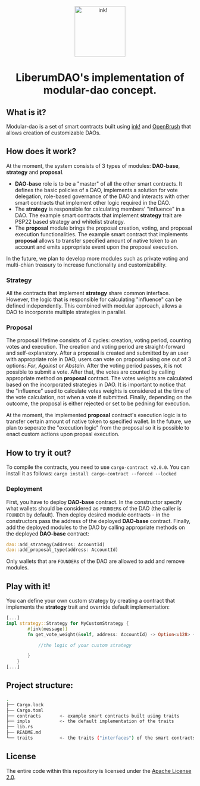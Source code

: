 <div align="center">
    <img src="https://liberumdao.io/logo.svg" alt="ink!" height="136"/>
<h1 align="center">
    LiberumDAO's implementation of modular-dao concept.
</h1>
</div>

## What is it?

Modular-dao is a set of smart contracts built using [ink!](https://github.com/paritytech/ink) and [OpenBrush](https://github.com/727-Ventures/openbrush-contracts) that allows creation of customizable DAOs.

## How does it work?

At the moment, the system consists of 3 types of modules: **DAO-base**, **strategy** and **proposal**. 
* **DAO-base** role is to be a "master" of all the other smart contracts. It defines the basic policies of a DAO, implements a solution for vote delegation, role-based governance of the DAO and interacts with other smart contracts that implement other logic required in the DAO.
* The **strategy** is responsible for calculating members' "influence" in a DAO. The example smart contracts that implement **strategy** trait are PSP22 based strategy and whitelist strategy. 
* The **proposal** module brings the proposal creation, voting, and proposal execution functionalities. The example smart contract that implements **proposal** allows to transfer specified amount of native token to an account and emits appropriate event upon the proposal execution.

In the future, we plan to develop more modules such as private voting and multi-chian treasury to increase functionality and customizability. 

### **Strategy**
All the contracts that implement **strategy** share common interface. However, the logic that is responsible for calculating "influence" can be defined independently. This combined with modular approach, allows a DAO to incorporate multiple strategies in parallel.

### **Proposal**
The proposal lifetime consists of 4 cycles: creation, voting period, counting votes and execution. The creation and voting period are straight-forward and self-explanatory. After a proposal is created and submitted by an user with appropriate role in DAO, users can vote on proposal using one out of 3 options: *For*, *Against* or *Abstain*. After the voting period passes, it is not possible to submit a vote. After that, the votes are counted by calling appropriate method on **proposal** contract. The votes weights are calculated based on the incorporated strategies in DAO. It is important to notice that the "influence" used to calculate votes weights is considered at the time of the vote calculation, not when a vote if submitted. Finally, depending on the outcome, the proposal is either rejected or set to be pedning for execution.

At the moment, the implemented **proposal** contract's execution logic is to transfer certain amount of native token to specified wallet. In the future, we plan to seperate the "execution logic" from the proposal so it is possible to enact custom actions upon propsal execution.

## How to try it out?
To compile the contracts, you need to use ```cargo-contract v2.0.0```. You can install it as follows:
```cargo install cargo-contract --forced --locked```

### Deployment
First, you have to deploy **DAO-base** contract. In the constructor specify what wallets should be considered as ```FOUNDER```s of the DAO (the caller is ```FOUNDER``` by default). Then deploy desired module contracts - in the constructors pass the address of the deployed **DAO-base** contract. Finally, add the deployed modules to the DAO by calling appropriate methods on the deployed **DAO-base** contract:
```rust
dao::add_strategy(address: AccountId)
dao::add_proposal_type(address: AccountId)
```
Only wallets that are ```FOUNDER```s of the DAO are allowed to add and remove modules.

## Play with it!
You can define your own custom strategy by creating a contract that implements the **strategy** trait and override default implementation:
```rust
[...]
impl strategy::Strategy for MyCustomStrategy {
        #[ink(message)]
        fn get_vote_weight(&self, address: AccountId) -> Option<u128> {

            //the logic of your custom strategy

        }
    }
[...]
```

## Project structure:
```bash
.
├── Cargo.lock
├── Cargo.toml
├── contracts       <- example smart contracts built using traits
├── impls           <- the default implementation of the traits
├── lib.rs
├── README.md
└── traits          <- the traits ("interfaces") of the smart contracts
```


## License
The entire code within this repository is licensed under the [Apache License 2.0](http://www.apache.org/licenses/LICENSE-2.0).


